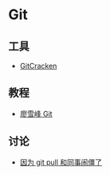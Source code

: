 # Git

## 工具

- [GitCracken](https://github.com/5cr1pt/GitCracken)

## 教程

- [廖雪峰 Git](https://www.liaoxuefeng.com/wiki/896043488029600)

## 讨论

- [因为 git pull 和同事闹僵了](https://v2ex.com/t/565241)

